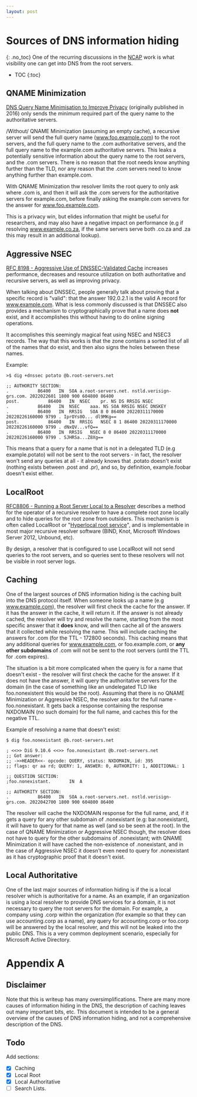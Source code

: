 ```yaml
---
layout: post
---
```


# Sources of DNS information hiding <!-- omit in toc -->
{: .no_toc}
One of the recurring discussions in the [NCAP](https://www.icann.org/en/announcements/details/icann-publishes-name-collision-analysis-project-ncap-study-2-documents-27-1-2022-en)
work is what visibility one can get into DNS from the root servers.

* TOC
{:toc}

## QNAME Minimization
[DNS Query Name Minimisation to Improve Privacy](https://datatracker.ietf.org/doc/rfc9156/)
(originally published in 2016) only sends the minimum required part of the query name to the authoritative servers.


/Without/ QNAME Minimization (assuming an empty cache), a recursive server will send the full query name (www.foo.example.com) to the root servers, and the full query name to the .com authoritative servers, and the full query name  to the example.com authoritative servers. This leaks a potentially sensitive information about the query name to the root servers, and the .com servers. There is no reason that the root needs know anything further than the TLD, nor any reason that the .com servers need to know anything further than example.com.

With QNAME Minimization thw resolver limits the root query to only ask where .com is, and then it will ask the .com servers for the authoritative servers for example.com, before finally asking the example.com servers for the answer for www.foo.example.com.

This is a privacy win, but elides information that might be useful for researchers, and may also have a negative impact on performance (e.g if resolving www.example.co.za, if the same servers serve both .co.za and .za this may result in an additional lookup).

## Aggressive NSEC
[RFC 8198 - Aggressive Use of DNSSEC-Validated Cache](https://datatracker.ietf.org/doc/rfc8198/) increases performance, decreases and resource utilization on both authoritative and recursive servers, as well as improving privacy.

When talking about DNSSEC, people generally talk about proving that a specific record is "valid": that the answer 192.0.2.1 is the valid A record for www.example.com. What is less commonly discussed is that DNSSEC also provides a mechanism to cryptographically prove that a name does **not** exist, and it
accomplishes this without having to do online signing operations.

It accomplishes this seemingly magical feat using NSEC and NSEC3 records.
The way that this works is that the zone contains a sorted list of all of the
names that do exist, and then also signs the holes between these names.

Example:
```
>$ dig +dnssec potato @b.root-servers.net

;; AUTHORITY SECTION:
.			86400	IN	SOA	a.root-servers.net. nstld.verisign-grs.com. 2022022601 1800 900 604800 86400
post.			86400	IN	NSEC	pr. NS DS RRSIG NSEC
.			86400	IN	NSEC	aaa. NS SOA RRSIG NSEC DNSKEY
.			86400	IN	RRSIG	SOA 8 0 86400 20220311170000 20220226160000 9799 . IprOYs0O... dl9MKg==
post.			86400	IN	RRSIG	NSEC 8 1 86400 20220311170000 20220226160000 9799 . dNxQV...vfQ==
.			86400	IN	RRSIG	NSEC 8 0 86400 20220311170000 20220226160000 9799 . SJHRSa...Z8Xg==

```

This means that a query for a name that is not in a delegated TLD (e.g example.potato) will not be sent to the root servers - in fact, the resolver won't
send any queries at all - it already knows that .potato doesn't exist (nothing
exists between .post and .pr), and so, by definition, example.foobar doesn't
exist either.

## LocalRoot
[RFC8806 - Running a Root Server Local to a Resolver](https://datatracker.ietf.org/doc/rfc8806/) describes a method for the operator of a recursive resolver to have a complete root zone locally and to hide queries for the root zone from outsiders. This mechanism is often called LocalRoot or "[Hyperlocal root service](https://www.icann.org/en/system/files/files/octo-027-25aug21-en.pdf)", and is implementable in most major recursive resolver software (BIND, Knot, Microsoft Windows Server 2012, Unbound, etc).

By design, a resolver that is configured to use LocalRoot will not send queries
to the root servers, and so queries sent to these resolvers will not be
visible in root server logs.


## Caching
One of the largest sources of DNS information hiding is the caching built into
the DNS protocol itself. When someone looks up a name (e.g www.example.com), the resolver will first check the cache for the answer. If it has the answer
in the cache, it will return it. If the answer is not already cached, the
resolver will try and resolve the name, starting from the most specific answer
that it **does** know, and will then cache all of the answers that it collected
while resolving the name. This will include caching the answers for .com (for
the TTL - 172800 seconds). This caching means that any additional queries for
www.example.com, or foo.example.com, or **any other subdomains** of .com will
not be sent to the root servers (until the TTL for .com expires).

The situation is a bit more complicated when the query is for a name that doesn't exist - the resolver will first check the cache for the answer. If it does not have the answer, it will query the authoritative servers for the domain (in the case of something like an undelegated TLD like foo.nonexistent this would be the root). Assuming that there is no QNAME Minimization or Aggressive NSEC, the resolver asks for the full name - foo.nonexistant. It gets back a response containing the response NXDOMAIN (no such domain) for the full name, and caches this for the negative TTL.


Example of resolving a name that doesn't exist:

```
$ dig foo.nonexistant @b.root-servers.net

; <<>> DiG 9.10.6 <<>> foo.nonexistant @b.root-servers.net
;; Got answer:
;; ->>HEADER<<- opcode: QUERY, status: NXDOMAIN, id: 395
;; flags: qr aa rd; QUERY: 1, ANSWER: 0, AUTHORITY: 1, ADDITIONAL: 1

;; QUESTION SECTION:
;foo.nonexistant.		IN	A

;; AUTHORITY SECTION:
.			86400	IN	SOA	a.root-servers.net. nstld.verisign-grs.com. 2022042700 1800 900 604800 86400
```

The resolver will cache the NXDOMAIN response for the full name, and, if it gets a query for any other subdomain of .nonexistant (e.g: bar.nonexistant), it will have to query for that name as well (and so be seen at the root). In the case of QNAME Minimization or Aggressive NSEC though, the resolver does not have to query for the other subdomains of .nonexistant; with QNAME Minimization it will have cached the non-existence of .nonexistant, and in the case of Aggressive NSEC it doesn't even need to query for .nonexistant as it has cryptographic proof that it doesn't exist.

## Local Authoritative
One of the last major sources of information hiding is if the is a local resolver which is authoritative for a name. As an example, if an organization is using a local resolver to provide DNS services for a domain, it is not necessary to query the root servers for the domain. For example, a company using .corp within the organization (for example so that they can use accounting.corp as a name), any query for accounting.corp or foo.corp will be answered by the local resolver, and this will not be leaked into the public DNS. This is a very common deployment scenario, especially for Microsoft Active Directory.



# Appendix A
## Disclaimer
Note that this is writeup has many oversimplifications. There are many more causes of information hiding in the DNS, the description of caching leaves out many important bits, etc. This document is intended to be a general overview of the causes of DNS information hiding, and not a comprehensive description of the DNS.

## Todo
Add sections:
  * [x] Caching
  * [x] Local Root
  * [x] Local Authoritative
  * [ ] Search Lists.
